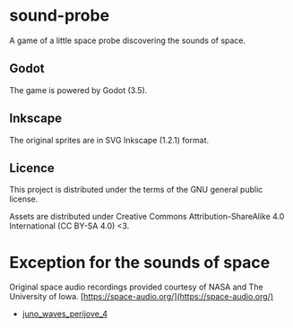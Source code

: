 # sound-probe

A game of a little space probe discovering the sounds of space.

## Godot

The game is powered by Godot (3.5).

## Inkscape

The original sprites are in SVG Inkscape (1.2.1) format.

## Licence

This project is distributed under the terms of the GNU general public license.

Assets are distributed under Creative Commons Attribution-ShareAlike 4.0 International (CC BY-SA 4.0) <3.

# Exception for the sounds of space
Original space audio recordings provided courtesy of NASA and The University of Iowa. [https://space-audio.org/](https://space-audio.org/)

- [juno_waves_perijove_4](https://space.physics.uiowa.edu/plasma-wave/juno/audio/)
